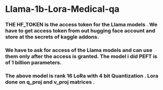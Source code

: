 # Llama-1b-Lora-Medical-qa
### THE HF_TOKEN is the access token for the Llama models . We have to get access token from out hugging face account and store at the secrets of kaggle addons.
### We have to ask for access of the Llama models and can use them only after the access is granted. The model i did PEFT is of 1 billion parameters.
### The above model is rank 16 LoRa with 4 bit Quantization . Lora done on q_proj and v_proj matrices . 
